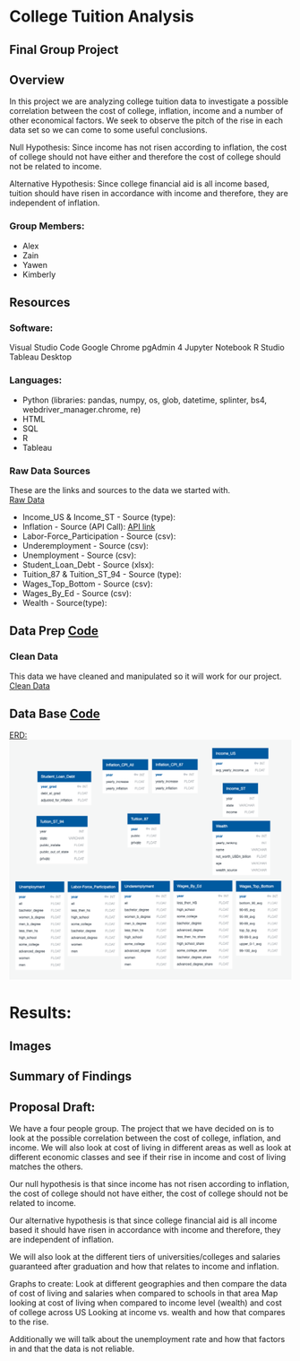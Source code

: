 # College Tuition Analysis
## Final Group Project

## Overview
In this project we are analyzing college tuition data to investigate a possible correlation between the cost of college, inflation, income and a number of other economical factors. We seek to observe the pitch of the rise in each data set so we can come to some useful conclusions. 
 
Null Hypothesis: Since income has not risen according to inflation, the cost of college should not have either and therefore the cost of college should not be related to income.
 
Alternative Hypothesis: Since college financial aid is all income based, tuition should have risen in accordance with income and therefore, they are independent of inflation.


 
### Group Members:
- Alex
- Zain
- Yawen
- Kimberly
 
## Resources
 
### Software:
Visual Studio Code 
Google Chrome
pgAdmin 4
Jupyter Notebook
R Studio
Tableau Desktop

 
### Languages:
- Python (libraries: pandas, numpy, os, glob, datetime, splinter, bs4, webdriver_manager.chrome, re)
- HTML
- SQL
- R
- Tableau


### Raw Data Sources
These are the links and sources to the data we started with.  
[Raw Data](data/raw_data)
- Income_US & Income_ST -  Source (type):
- Inflation - Source (API Call): [API link](https://www.minneapolisfed.org/about-us/monetary-policy/inflation-calculator/consumer-price-index-1913-) 
- Labor-Force_Participation - Source (csv):
- Underemployment - Source (csv):
- Unemployment - Source (csv):
- Student_Loan_Debt - Source (xlsx):
- Tuition_87  & Tuition_ST_94 - Source (type):
- Wages_Top_Bottom - Source (csv):
- Wages_By_Ed - Source (csv):
- Wealth - Source(type):

## Data Prep [Code](code)
 
### Clean Data 
This data we have cleaned and manipulated so it will work for our project.   
[Clean Data](data/clean_data)


## Data Base [Code](database/db_code)

[ERD:](database/ERD)
![Image](database/ERD/ERD_db_mockup.png)
 
# Results: 
 
## Images 

## Summary of Findings  




## Proposal Draft: 

We have a four people group. The project that we have decided on is to look at the possible correlation between the cost of college, inflation, and income. We will also look at cost of living in different areas as well as look at different economic classes and see if their rise in income and cost of living matches the others.
 
Our null hypothesis is that since income has not risen according to inflation, the cost of college should not have either, the cost of college should not be related to income.
 
Our alternative hypothesis is that since college financial aid is all income based it should have risen in accordance with income and therefore, they are independent of inflation.
 
 We will also look at the different tiers of universities/colleges and salaries guaranteed after graduation and how that relates to income and inflation. 

Graphs to create:
Look at different geographies and then compare the data of cost of living and salaries when compared to schools in that area
Map looking at cost of living when compared to income level (wealth) and cost of college across US
Looking at income vs. wealth and how that compares to the rise. 

Additionally we will talk about the unemployment rate and how that factors in and that the data is not reliable.
